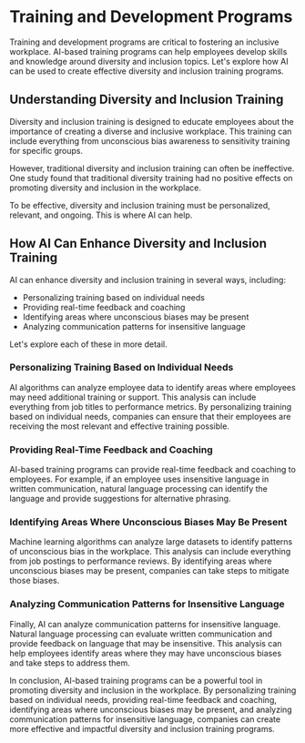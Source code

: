 Training and Development Programs
=============================================================================================

Training and development programs are critical to fostering an inclusive workplace. AI-based training programs can help employees develop skills and knowledge around diversity and inclusion topics. Let's explore how AI can be used to create effective diversity and inclusion training programs.

Understanding Diversity and Inclusion Training
----------------------------------------------

Diversity and inclusion training is designed to educate employees about the importance of creating a diverse and inclusive workplace. This training can include everything from unconscious bias awareness to sensitivity training for specific groups.

However, traditional diversity and inclusion training can often be ineffective. One study found that traditional diversity training had no positive effects on promoting diversity and inclusion in the workplace.

To be effective, diversity and inclusion training must be personalized, relevant, and ongoing. This is where AI can help.

How AI Can Enhance Diversity and Inclusion Training
---------------------------------------------------

AI can enhance diversity and inclusion training in several ways, including:

* Personalizing training based on individual needs
* Providing real-time feedback and coaching
* Identifying areas where unconscious biases may be present
* Analyzing communication patterns for insensitive language

Let's explore each of these in more detail.

### Personalizing Training Based on Individual Needs

AI algorithms can analyze employee data to identify areas where employees may need additional training or support. This analysis can include everything from job titles to performance metrics. By personalizing training based on individual needs, companies can ensure that their employees are receiving the most relevant and effective training possible.

### Providing Real-Time Feedback and Coaching

AI-based training programs can provide real-time feedback and coaching to employees. For example, if an employee uses insensitive language in written communication, natural language processing can identify the language and provide suggestions for alternative phrasing.

### Identifying Areas Where Unconscious Biases May Be Present

Machine learning algorithms can analyze large datasets to identify patterns of unconscious bias in the workplace. This analysis can include everything from job postings to performance reviews. By identifying areas where unconscious biases may be present, companies can take steps to mitigate those biases.

### Analyzing Communication Patterns for Insensitive Language

Finally, AI can analyze communication patterns for insensitive language. Natural language processing can evaluate written communication and provide feedback on language that may be insensitive. This analysis can help employees identify areas where they may have unconscious biases and take steps to address them.

In conclusion, AI-based training programs can be a powerful tool in promoting diversity and inclusion in the workplace. By personalizing training based on individual needs, providing real-time feedback and coaching, identifying areas where unconscious biases may be present, and analyzing communication patterns for insensitive language, companies can create more effective and impactful diversity and inclusion training programs.
